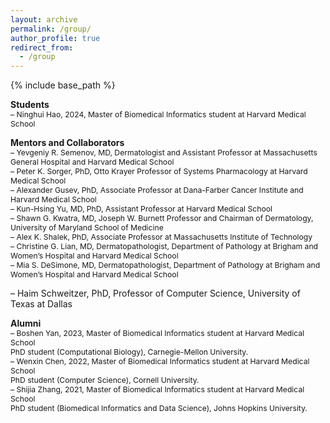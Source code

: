```yaml
---
layout: archive
permalink: /group/
author_profile: true
redirect_from:
  - /group
---
```


{% include base_path %}

**Students**      
<span style="font-size:0.87em;">
– Ninghui Hao, 2024, Master of Biomedical Informatics student at Harvard Medical School     
</span>  

**Mentors and Collaborators**  
<span style="font-size:0.87em;">
– Yevgeniy R. Semenov, MD, Dermatologist and Assistant Professor at Massachusetts General Hospital and Harvard Medical School        
– Peter K. Sorger, PhD, Otto Krayer Professor of Systems Pharmacology at Harvard Medical School    
– Alexander Gusev, PhD, Associate Professor at Dana-Farber Cancer Institute and Harvard Medical School                 
– Kun-Hsing Yu, MD, PhD, Assistant Professor at Harvard Medical School      
– Shawn G. Kwatra, MD, Joseph W. Burnett Professor and Chairman of Dermatology, University of Maryland School of Medicine       
– Alex K. Shalek, PhD, Associate Professor at Massachusetts Institute of Technology      
– Christine G. Lian, MD, Dermatopathologist, Department of Pathology at Brigham and Women’s Hospital and Harvard Medical School              
– Mia S. DeSimone, MD, Dermatopathologist, Department of Pathology at Brigham and Women’s Hospital and Harvard Medical School        
<!-- – Nga Nguyen, MD, MPH, Radiation Oncology Resident, Atrium Health Wake Forest Baptist   -->
– Haim Schweitzer, PhD, Professor of Computer Science, University of Texas at Dallas    
</span>    

**Alumni**     
<span style="font-size:0.87em;">
– Boshen Yan, 2023, Master of Biomedical Informatics student at Harvard Medical School     
PhD student (Computational Biology), Carnegie-Mellon University.     
– Wenxin Chen, 2022, Master of Biomedical Informatics student at Harvard Medical School    
PhD student (Computer Science), Cornell University.    
– Shijia Zhang, 2021, Master of Biomedical Informatics student at Harvard Medical School    
PhD student (Biomedical Informatics and Data Science), Johns Hopkins University.
</span>      
